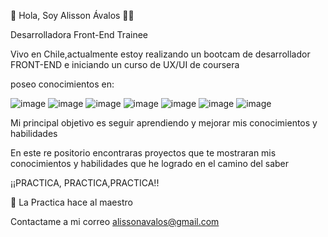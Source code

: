  👋 Hola, Soy Alisson Ávalos   👩‍🦰

 Desarrolladora Front-End Trainee
 
 Vivo en Chile,actualmente estoy realizando un bootcam de desarrollador FRONT-END   e iniciando  un curso de UX/UI de coursera 
 
 poseo conocimientos en:
 
 ![image](https://github.com/alissonAM00/alissonAM00/assets/159160759/0faebce3-60f4-4350-bcf4-93a6c5120887) ![image](https://github.com/alissonAM00/alissonAM00/assets/159160759/8b01f99d-c56f-4d79-93b4-3d44e685ec5a) ![image](https://github.com/alissonAM00/alissonAM00/assets/159160759/42a61ed0-bcdf-4c8e-8c81-361be1c0d346) ![image](https://github.com/alissonAM00/alissonAM00/assets/159160759/a973b646-7a8a-494a-a2ae-83aef6512ec2) ![image](https://github.com/alissonAM00/alissonAM00/assets/159160759/3ff49989-1db9-4a2c-bb7d-7af856b235fb) ![image](https://github.com/alissonAM00/alissonAM00/assets/159160759/54ecc14f-d842-4b33-bd8e-f9bc6c98dd33) ![image](https://github.com/alissonAM00/alissonAM00/assets/159160759/5aaaa2ea-33ab-449c-83d2-a4c5c78ba161)

 Mi principal objetivo es seguir aprendiendo  y mejorar mis conocimientos  y  habilidades



En este re positorio encontraras proyectos  que te mostraran mis conocimientos y habilidades que he logrado en el camino del saber 

 ¡¡PRACTICA, PRACTICA,PRACTICA!!


 🫵 La Practica hace al maestro

 Contactame  a mi correo alissonavalos@gmail.com

 
 
 
 
 



 







 



<!---
alissonAM00/alissonAM00 is a ✨ special ✨ repository because its `README.md` (this file) appears on your GitHub profile.
You can click the Preview link to take a look at your changes.
--->
